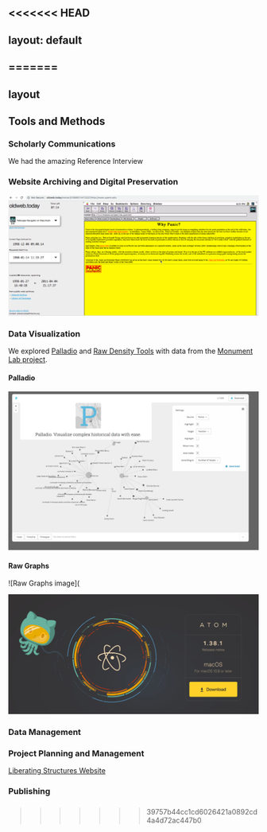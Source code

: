 <<<<<<< HEAD
---
layout: default
---
=======
---
layout
---

## Tools and Methods

### Scholarly Communications

We had the amazing Reference Interview

### Website Archiving and Digital Preservation

![Why Panic? Website](https://github.com/librlaurie/dreamlib/blob/master/images/whypanic.png)

### Data Visualization

We explored [Palladio](http://hdlab.stanford.edu/palladio/) and [Raw Density Tools](https://app.rawgraphs.io/) with data from the [Monument Lab project](https://monumentlab.com/projects). 

#### Palladio
![Palladio image](https://github.com/librlaurie/dreamlib/blob/master/images/tools_palladio.png)

#### Raw Graphs
![Raw Graphs image](



![Atom text editor](https://github.com/librlaurie/dreamlib/blob/master/images/tools_atom.png)


### Data Management

### Project Planning and Management

[Liberating Structures Website](http://www.liberatingstructures.com/)

### Publishing 

###  
>>>>>>> 39757b44cc1cd6026421a0892cd4a4d72ac447b0

